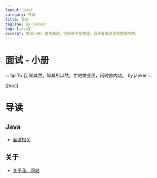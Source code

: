```yaml
---
layout: post
category: 导读
title: 导读
tagline: by janker
tag: [java]
excerpt: 面试小册，着急面试，但是来不及整理，就来看看这里我整理的吧。
---
```


# 面试 - 小册

::: tip To 我
知其然，知其所以然，忙时做业绩，闲时修内功。  by janker
:::

[[toc]]

# 导读


## Java
- [面试相关](https://www.share-java.com/md/java/interview/book.html)
## 关于
- [关于我、网站](https://www.share-java.com/md/about/me/about-me.html)